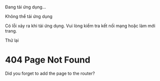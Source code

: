 Đang tải ứng dụng...

Không thể tải ứng dụng

Có lỗi xảy ra khi tải ứng dụng. Vui lòng kiểm tra kết nối mạng hoặc làm mới trang.


Thử lại


# 404 Page Not Found

Did you forget to add the page to the router?